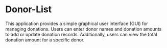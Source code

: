 # Donor-List
This application provides a simple graphical user interface (GUI) for managing donations. Users can enter donor names and donation amounts to add or update donation records. Additionally, users can view the total donation amount for a specific donor.
